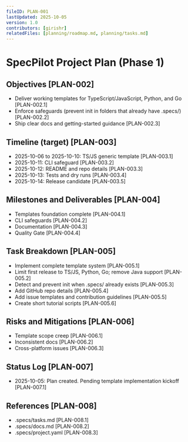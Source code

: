 ```yaml
---
fileID: PLAN-001
lastUpdated: 2025-10-05
version: 1.0
contributors: [girishr]
relatedFiles: [planning/roadmap.md, planning/tasks.md]
---
```


# SpecPilot Project Plan (Phase 1)

## Objectives [PLAN-002]

- Deliver working templates for TypeScript/JavaScript, Python, and Go [PLAN-002.1]
- Enforce safeguards (prevent init in folders that already have .specs/) [PLAN-002.2]
- Ship clear docs and getting-started guidance [PLAN-002.3]

## Timeline (target) [PLAN-003]

- 2025-10-06 to 2025-10-10: TS/JS generic template [PLAN-003.1]
- 2025-10-11: CLI safeguard [PLAN-003.2]
- 2025-10-12: README and repo details [PLAN-003.3]
- 2025-10-13: Tests and dry runs [PLAN-003.4]
- 2025-10-14: Release candidate [PLAN-003.5]

## Milestones and Deliverables [PLAN-004]

- Templates foundation complete [PLAN-004.1]
- CLI safeguards [PLAN-004.2]
- Documentation [PLAN-004.3]
- Quality Gate [PLAN-004.4]

## Task Breakdown [PLAN-005]

- Implement complete template system [PLAN-005.1]
- Limit first release to TS/JS, Python, Go; remove Java support [PLAN-005.2]
- Detect and prevent init when .specs/ already exists [PLAN-005.3]
- Add GitHub repo details [PLAN-005.4]
- Add issue templates and contribution guidelines [PLAN-005.5]
- Create short tutorial scripts [PLAN-005.6]

## Risks and Mitigations [PLAN-006]

- Template scope creep [PLAN-006.1]
- Inconsistent docs [PLAN-006.2]
- Cross-platform issues [PLAN-006.3]

## Status Log [PLAN-007]

- 2025-10-05: Plan created. Pending template implementation kickoff [PLAN-007.1]

## References [PLAN-008]

- .specs/tasks.md [PLAN-008.1]
- .specs/docs.md [PLAN-008.2]
- .specs/project.yaml [PLAN-008.3]
